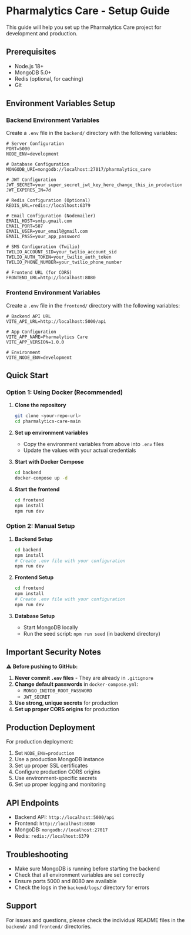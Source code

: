 # Pharmalytics Care - Setup Guide

This guide will help you set up the Pharmalytics Care project for development and production.

## Prerequisites

- Node.js 18+ 
- MongoDB 5.0+
- Redis (optional, for caching)
- Git

## Environment Variables Setup

### Backend Environment Variables

Create a `.env` file in the `backend/` directory with the following variables:

```env
# Server Configuration
PORT=5000
NODE_ENV=development

# Database Configuration
MONGODB_URI=mongodb://localhost:27017/pharmalytics_care

# JWT Configuration
JWT_SECRET=your_super_secret_jwt_key_here_change_this_in_production
JWT_EXPIRES_IN=7d

# Redis Configuration (Optional)
REDIS_URL=redis://localhost:6379

# Email Configuration (Nodemailer)
EMAIL_HOST=smtp.gmail.com
EMAIL_PORT=587
EMAIL_USER=your_email@gmail.com
EMAIL_PASS=your_app_password

# SMS Configuration (Twilio)
TWILIO_ACCOUNT_SID=your_twilio_account_sid
TWILIO_AUTH_TOKEN=your_twilio_auth_token
TWILIO_PHONE_NUMBER=your_twilio_phone_number

# Frontend URL (for CORS)
FRONTEND_URL=http://localhost:8080
```

### Frontend Environment Variables

Create a `.env` file in the `frontend/` directory with the following variables:

```env
# Backend API URL
VITE_API_URL=http://localhost:5000/api

# App Configuration
VITE_APP_NAME=Pharmalytics Care
VITE_APP_VERSION=1.0.0

# Environment
VITE_NODE_ENV=development
```

## Quick Start

### Option 1: Using Docker (Recommended)

1. **Clone the repository**
   ```bash
   git clone <your-repo-url>
   cd pharmalytics-care-main
   ```

2. **Set up environment variables**
   - Copy the environment variables from above into `.env` files
   - Update the values with your actual credentials

3. **Start with Docker Compose**
   ```bash
   cd backend
   docker-compose up -d
   ```

4. **Start the frontend**
   ```bash
   cd frontend
   npm install
   npm run dev
   ```

### Option 2: Manual Setup

1. **Backend Setup**
   ```bash
   cd backend
   npm install
   # Create .env file with your configuration
   npm run dev
   ```

2. **Frontend Setup**
   ```bash
   cd frontend
   npm install
   # Create .env file with your configuration
   npm run dev
   ```

3. **Database Setup**
   - Start MongoDB locally
   - Run the seed script: `npm run seed` (in backend directory)

## Important Security Notes

⚠️ **Before pushing to GitHub:**

1. **Never commit `.env` files** - They are already in `.gitignore`
2. **Change default passwords** in `docker-compose.yml`:
   - `MONGO_INITDB_ROOT_PASSWORD`
   - `JWT_SECRET`
3. **Use strong, unique secrets** for production
4. **Set up proper CORS origins** for production

## Production Deployment

For production deployment:

1. Set `NODE_ENV=production`
2. Use a production MongoDB instance
3. Set up proper SSL certificates
4. Configure production CORS origins
5. Use environment-specific secrets
6. Set up proper logging and monitoring

## API Endpoints

- Backend API: `http://localhost:5000/api`
- Frontend: `http://localhost:8080`
- MongoDB: `mongodb://localhost:27017`
- Redis: `redis://localhost:6379`

## Troubleshooting

- Make sure MongoDB is running before starting the backend
- Check that all environment variables are set correctly
- Ensure ports 5000 and 8080 are available
- Check the logs in the `backend/logs/` directory for errors

## Support

For issues and questions, please check the individual README files in the `backend/` and `frontend/` directories.
